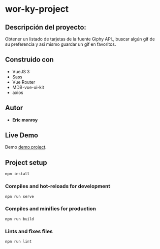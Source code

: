 # wor-ky-project

## Descripción del proyecto:
Obtener un listado de tarjetas de la fuente Giphy API., buscar algún gif de su preferencia y así mismo guardar un gif en favoritos.

## Construido con 
* VueJS 3
* Sass
* Vue Router
* MDB-vue-ui-kit
* axios


## Autor
* **Eric monroy**

## Live Demo
Demo [demo project](https://cli.vuejs.org/config/).

## Project setup
```
npm install
```

### Compiles and hot-reloads for development
```
npm run serve
```

### Compiles and minifies for production
```
npm run build
```

### Lints and fixes files
```
npm run lint
```

